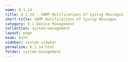 ```yaml
---
name: 8.1.14
title: 8.1.14 - SNMP Notifications of Syslog Messages
short-title: SNMP Notifications of Syslog Messages
category: 8.1 Device Management
collection: system-management
layout: page
exam: both
sidebar: system_sidebar
permalink: 8.1.14.html
folder: system-management
---
```


